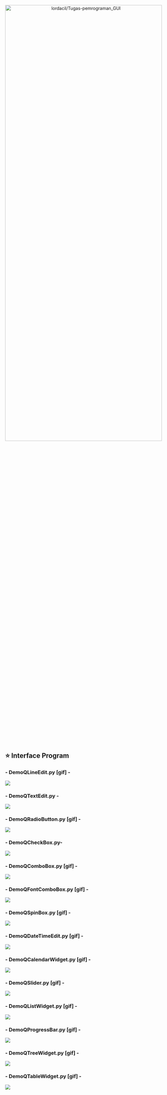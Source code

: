 <p align="center">
  <a name="top" href="#octocat-hi-there-thanks-for-visiting-">
     <img alt="lordacil/Tugas-pemrograman_GUI" height="60%" width="100%" src="https://i.ibb.co/X3mL8mn/modul5.png"/>
  </a>
  <br><br><br>
</p>

## :star: Interface Program
### - DemoQLineEdit.py [gif] - 

![](images/gif_QLineEdit.gif)

### - DemoQTextEdit.py -

![](images/img_QTextEdit.png)

### - DemoQRadioButton.py [gif] -

![](images/gif_QRadioButton.gif)

### - DemoQCheckBox.py- 

![](images/img_QCheckBox.png)

### - DemoQComboBox.py [gif] -

![](images/gif_QComboBox.gif)

### - DemoQFontComboBox.py [gif] -

![](images/gif_QFontComboBox.gif)

### - DemoQSpinBox.py [gif] -

![](images/gif_QSpinBox.gif)

### - DemoQDateTimeEdit.py [gif] -

![](images/gif_QTimeEdit.gif)

### - DemoQCalendarWidget.py [gif] -

![](images/gif_QCalendarWidget.gif)

### - DemoQSlider.py [gif] -

![](images/gif_QSlider.gif)

### - DemoQListWidget.py [gif] -

![](images/gif_QListWidget.gif)

### - DemoQProgressBar.py [gif] -

![](images/gif_QProgressBar.gif)

### - DemoQTreeWidget.py [gif] -

![](images/gif_QTreeWidget.gif)

### - DemoQTableWidget.py [gif] -

![](images/gif_QTableWidget.gif)
